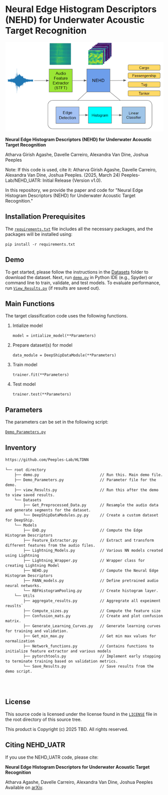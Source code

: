 # Neural Edge Histogram Descriptors (NEHD) for Underwater Acoustic Target Recognition
<p align="center">
  <img src="Figures/NEHD_freamework.png" alt="Workflow Diagram">
</p>


**Neural Edge Histogram Descriptors (NEHD) for Underwater Acoustic Target Recognition**

Atharva Girish Agashe, Davelle Carreiro, Alexandra Van Dine, Joshua Peeples

Note: If this code is used, cite it:  Atharva Girish Agashe, Davelle Carreiro, Alexandra Van Dine, Joshua Peeples. (2025, March 24) Peeples-Lab/NEHD_UATR: Initial Release (Version v1.0).

<!-- [`arXiv`](https://arxiv.org/abs/2307.13788)

[`BibTeX`](#CitingHist) -->



In this repository, we provide the paper and code for "Neural Edge Histogram Descriptors (NEHD) for Underwater Acoustic Target Recognition."

## Installation Prerequisites


The [`requirements.txt`](requirements.txt) file includes all the necessary packages, and the packages will be installed using:

   ```pip install -r requirements.txt```


## Demo

To get started, please follow the instructions in the [Datasets](Datasets) folder to download the dataset.
Next, run [`demo.py`](demo.py) in Python IDE (e.g., Spyder) or command line to train, validate, and test models. 
To evaluate performance,
run [`View_Results.py`](view_results.py) (if results are saved out).


## Main Functions

The target classification code uses the following functions. 

1. Intialize model  

   ```model = intialize_model(**Parameters)```

2. Prepare dataset(s) for model
   
   ```data_module = DeepShipDataModule(**Parameters)```

3. Train model 

   ```trainer.fit(**Parameters)```

4. Test model

   ```trainer.test(**Parameters)```


## Parameters

The parameters can be set in the following script:
   
[`Demo_Parameters.py`](Demo_Parameters.py)

## Inventory

```
https://github.com/Peeples-Lab/HLTDNN 

└── root directory
    ├── demo.py                           // Run this. Main demo file.
    ├── Demo_Parameters.py                // Parameter file for the demo.
    ├── view_Results.py                   // Run this after the demo to view saved results. 
    └── Datasets                
        ├── Get_Preprocessed_Data.py      // Resample the audio data and generate segments for the dataset.
        └── DeepShipDataModules.py.py     // Create a custom dataset for DeepShip.
    └── Models
        ├── EHD.py                        // Compute the Edge Histogram Descriptors
        ├── Feature_Extractor.py          // Extract and transform different features from the audio files.
        ├── Lightning_Models.py           // Various NN models created using Lightning
        ├── Lightning_Wrapper.py          // Wrapper class for creating Lightning Model
        ├── NEHD.py                       // Compute the Neural Edge Histogram Descriptors
        ├── PANN_models.py                // Define pretrained audio neural networks.
        └── RBFHistogramPooling.py        // Create histogram layer.
    └── Utils
        ├── aggregate_results.py          // Aggregrate all expeiment reuslts`
        ├── Compute_sizes.py              // Compute the feature size
        ├── Confusion_mats.py             // Create and plot confusion matrix.
        ├── Generate_Learning_Curves.py   // Generate learning curves for training and validation.
        ├── Get_min_max.py                // Get min max values for normalization
        ├── Network_functions.py          // Contains functions to initialize feature extractor and various models
        ├── pytorchtools.py               // Implement early stopping to terminate training based on validation metrics.
        └── Save_Results.py               // Save results from the demo script.




```

## License

This source code is licensed under the license found in the [`LICENSE`](LICENSE) file in the root directory of this source tree.

This product is Copyright (c) 2025 TBD. All rights reserved.

## <a name="CitingHist"></a>Citing NEHD_UATR

If you use the NEHD_UATR code, please cite:

**Neural Edge Histogram Descriptors for Underwater Acoustic Target Recognition**

Atharva Agashe, Davelle Carreiro, Alexandra Van Dine, Joshua Peeples
Available on [arXiv](https://arxiv.org/abs/2503.13763).

